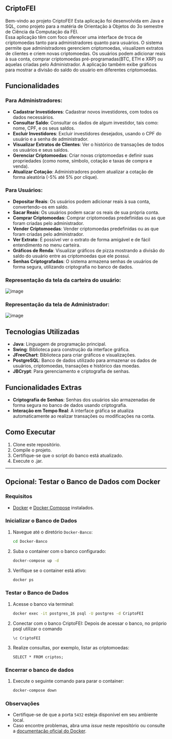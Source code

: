 ## CriptoFEI

Bem-vindo ao projeto CriptoFEI! Esta aplicação foi desenvolvida em Java e SQL, como projeto para a matéria de Orientação à Objetos do 3o semestre de Ciência da Computação da FEI. <br>
Essa aplicação têm com foco oferecer uma interface de troca de criptomoedas tanto para administradores quanto para usuários. O sistema permite que administradores gerenciem criptomoedas, visualizem extratos de clientes e criem novas criptomoedas. Os usuários podem adicionar reais à sua conta, comprar criptomoedas pré-programadas(BTC, ETH e XRP) ou aquelas criadas pelo Administrador. A aplicação também exibe gráficos para mostrar a divisão do saldo do usuário em diferentes criptomoedas.

## Funcionalidades

### Para Administradores:
- **Cadastrar Investidores**: Cadastrar novos investidores, com todos os dados necessários.
- **Consultar Saldo**: Consultar os dados de algum investidor, tais como: nome, CPF, e os seus saldos.
- **Excluir Investidores**: Excluir investidores desejados, usando o CPF do usuário e a senha de administrador.
- **Visualizar Extratos de Clientes**: Ver o histórico de transações de todos os usuários e seus saldos.
- **Gerenciar Criptomoedas**: Criar novas criptomoedas e definir suas propriedades (como nome, símbolo, cotação e taxas de compra e venda).
- **Atualizar Cotação**: Administradores podem atualizar a cotação de forma aleatória (-5% até 5% por clique).

### Para Usuários:
- **Depositar Reais**: Os usuários podem adicionar reais à sua conta, convertendo-os em saldo.
- **Sacar Reais**: Os usuários podem sacar os reais de sua própria conta.
- **Comprar Criptomoedas**: Comprar criptomoedas predefinidas ou as que foram criadas pelo administrador.
- **Vender Criptomoedas**: Vender criptomoedas predefinidas ou as que foram criadas pelo administrador.
- **Ver Extrato**: É possível ver o extrato de forma amigável e de fácil entendimento no menu carteira.
- **Gráficos de Renda**: Visualizar gráficos de pizza mostrando a divisão do saldo do usuário entre as criptomoedas que ele possui.
- **Senhas Criptografadas**: O sistema armazena senhas de usuários de forma segura, utilizando criptografia no banco de dados.

### Representação da tela da carteira do usuário: <br>

![image](https://github.com/user-attachments/assets/d5d7a3ba-5f23-4074-bbd4-728f345bef73)
<br>
### Representação da tela de Administrador: <br>
![image](https://github.com/user-attachments/assets/81aa5725-418c-413f-8344-e33bdc4fd777)
<br>
## Tecnologias Utilizadas

- **Java**: Linguagem de programação principal.
- **Swing**: Biblioteca para construção da interface gráfica.
- **JFreeChart**: Biblioteca para criar gráficos e visualizações.
- **PostgreSQL**: Banco de dados utilizado para armazenar os dados de usuários, criptomoedas, transações e histórico das moedas.
- **JBCrypt**: Para gerenciamento e criptografia de senhas.

## Funcionalidades Extras

- **Criptografia de Senhas**: Senhas dos usuários são armazenadas de forma segura no banco de dados usando criptografia.
- **Interação em Tempo Real**: A interface gráfica se atualiza automaticamente ao realizar transações ou modificações na conta.

## Como Executar

1. Clone este repositório.
2. Compile o projeto.
3. Certifique-se que o script do banco está atualizado.
4. Execute o .jar.

---

## Opcional: Testar o Banco de Dados com Docker

### Requisitos
- [Docker](https://www.docker.com/) e [Docker Compose](https://docs.docker.com/compose/) instalados.

### Inicializar o Banco de Dados
1. Navegue até o diretório `Docker-Banco`:  
   ```bash
   cd Docker-Banco
2. Suba o container com o banco configurado:
   ```bash
   docker-compose up -d
3. Verifique se o container está ativo:
   ```bash
   docker ps
### Testar o Banco de Dados
1. Acesse o banco via terminal:
   ```bash
   docker exec -it postgres_16 psql -U postgres -d CriptoFEI
2. Conectar com o banco CriptoFEI:
   Depois de acessar o banco, no próprio psql utilizar o comando
   ```psql
   \c CriptoFEI
3. Realize consultas, por exemplo, listar as criptomoedas:
   ```psql
   SELECT * FROM criptos;
### Encerrar o banco de dados
1. Execute o seguinte comando para parar o container:
   ```bash
   docker-compose down
### Observações
- Certifique-se de que a porta `5432` esteja disponível em seu ambiente local.
- Caso encontre problemas, abra uma *issue* neste repositório ou consulte a [documentação oficial do Docker](https://docs.docker.com/).





